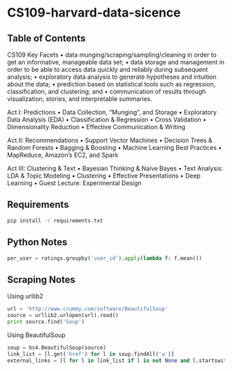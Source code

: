 # CS109-harvard-data-sicence

## Table of Contents
CS109 Key Facets
• data munging/scraping/sampling/cleaning in order to get an
informative, manageable data set;
• data storage and management in order to be able to access
data quickly and reliably during subsequent analysis;
• exploratory data analysis to generate hypotheses and
intuition about the data;
• prediction based on statistical tools such as regression,
classification, and clustering; and
• communication of results through visualization, stories, and
interpretable summaries.

Act I: Predictions
• Data Collection, “Munging”, and Storage
• Exploratory Data Analysis (EDA)
• Classification & Regression
• Cross Validation
• Dimensionality Reduction
• Effective Communication & Writing

Act II: Recommendations
• Support Vector Machines
• Decision Trees & Random Forests
• Bagging & Boosting
• Machine Learning Best Practices
• MapReduce, Amazon’s EC2, and Spark

Act III: Clustering & Text
• Bayesian Thinking & Naive Bayes
• Text Analysis: LDA & Topic Modeling
• Clustering
• Effective Presentations
• Deep Learning
• Guest Lecture: Experimental Design

## Requirements
```bash
pip install -r requirements.txt
```

## Python Notes
```python
per_user = ratings.groupby('user_id').apply(lambda f: f.mean())
```

## Scraping Notes
Using urllib2
```python
url = 'http://www.crummy.com/software/BeautifulSoup'
source = urllib2.urlopen(url).read()
print source.find('Soup')
```
Using BeautifulSoup
```python
soup = bs4.BeautifulSoup(source)
link_list = [l.get('href') for l in soup.findAll('a')]
external_links = [l for l in link_list if l is not None and l.startswith('http')]
```
